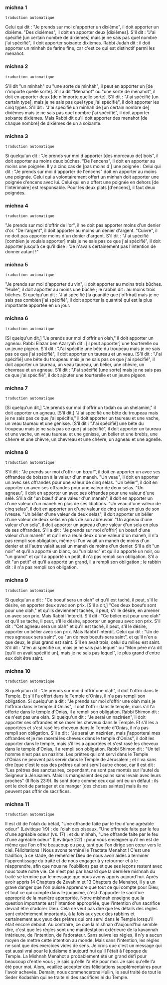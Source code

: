 
### michna 1

`traduction automatique`

Celui qui dit : "Je prends sur moi d'apporter un dixième", il doit apporter un dixième. "Des dixièmes", il doit en apporter deux [dixièmes]. S'il dit : "J'ai spécifié [un certain nombre de dixièmes] mais je ne sais pas quel nombre j'ai spécifié", il doit apporter soixante dixièmes. Rabbi Judah dit : il doit apporter un minhah de farine fine, car c'est ce qui est distinctif parmi les menahot.

### michna 2

`traduction automatique`

S'il dit "un minhah" ou "une sorte de minhah", il peut en apporter un [de n'importe quelle sorte]. S'il a dit "Menahot" ou "une sorte de menahot", il doit en apporter deux [de n'importe quelle sorte]. S'il dit : "J'ai spécifié [un certain type], mais je ne sais pas quel type j'ai spécifié", il doit apporter les cinq types. S'il dit : "J'ai spécifié un minhah de [un certain nombre de] dixièmes mais je ne sais pas quel nombre j'ai spécifié", il doit apporter soixante dixièmes. Mais Rabbi dit qu'il doit apporter des menahot [de chaque nombre] de dixièmes de un à soixante.

### michna 3

`traduction automatique`

Si quelqu'un dit : "Je prends sur moi d'apporter [des morceaux de] bois", il doit apporter au moins deux bûches. "De l'encens", il doit en apporter au moins une poignée. Il y a cinq cas de [pas moins d'] une poignée : Celui qui dit : "Je prends sur moi d'apporter de l'encens" doit en apporter au moins une poignée. Celui qui a volontairement offert un minhah doit apporter une poignée d'encens avec lui. Celui qui en a offert une poignée en dehors [de l'intérimaire] est responsable. Pour les deux plats [d'encens], il faut deux poignées.

### michna 4

`traduction automatique`

"Je prends sur moi d'offrir de l'or", il ne doit pas apporter moins d'un denier d'or. "De l'argent", il doit apporter au moins un denier d'argent. "Cuivre", il ne doit pas apporter moins d'un denier d'argent. S'il dit : "J'ai spécifié [combien je voulais apporter] mais je ne sais pas ce que j'ai spécifié", il doit apporter jusqu'à ce qu'il dise : "Je n'avais certainement pas l'intention de donner autant !"

### michna 5

`traduction automatique`

"Je prends sur moi d'apporter du vin", il doit apporter au moins trois bûches. "Huile", il doit apporter au moins une bûche ; le rabbin dit : au moins trois bûches. Si quelqu'un dit : "J'ai spécifié [la quantité que j'offrirai] mais je ne sais pas combien j'ai spécifié", il doit apporter la quantité qui est la plus importante apportée en un jour.

### michna 6

`traduction automatique`

[Si quelqu'un dit,] "Je prends sur moi d'offrir un olah," il doit apporter un agneau. Rabbi Elazar ben Azaryah dit : [il peut apporter] une tourterelle ou un jeune pigeon. S'il dit : "J'ai spécifié une bête du troupeau mais je ne sais pas ce que j'ai spécifié", il doit apporter un taureau et un veau. [S'il dit : "J'ai spécifié] une bête du troupeau mais je ne sais pas ce que j'ai spécifié", il doit apporter un taureau, un veau taureau, un bélier, une chèvre, un chevreau et un agneau. S'il dit : "J'ai spécifié [une sorte] mais je ne sais pas ce que j'ai spécifié", il doit ajouter une tourterelle et un jeune pigeon.

### michna 7

`traduction automatique`

[Si quelqu'un dit,] "Je prends sur moi d'offrir un todah ou un shelamim," il doit apporter un agneau. [S'il dit,] "J'ai spécifié une bête du troupeau mais je ne sais pas ce que j'ai spécifié," il doit apporter un taureau et une vache, un veau taureau et une génisse. [S'il dit : "J'ai spécifié] une bête du troupeau mais je ne sais pas ce que j'ai spécifié", il doit apporter un taureau et une vache, un veau taureau et une génisse, un bélier et une brebis, une chèvre et une chèvre, un chevreau et une chèvre, un agneau et une agnelle.

### michna 8

`traduction automatique`

S'il dit : "Je prends sur moi d'offrir un bœuf", il doit en apporter un avec ses offrandes de boisson à la valeur d'un maneh. "Un veau", il doit en apporter un avec ses offrandes pour une valeur de cinq selas. "Un bélier", il doit en apporter un avec ses offrandes pour une valeur de deux selas. "Un agneau", il doit en apporter un avec ses offrandes pour une valeur d'une sélé. S'il a dit "un bœuf d'une valeur d'un maneh", il doit en apporter un d'une valeur d'un maneh en plus de ses libations. "Un veau d'une valeur de cinq selas", il doit en apporter un d'une valeur de cinq selas en plus de son ivresse. "Un bélier d'une valeur de deux selas", il doit apporter un bélier d'une valeur de deux selas en plus de son abreuvoir. "Un agneau d'une valeur d'un sela", il doit apporter un agneau d'une valeur d'un sela en plus de ses offrandes. S'il a dit : "Je prends sur moi d'offrir] un boeuf d'une valeur d'un maneh" et qu'il en a réuni deux d'une valeur d'un maneh, il n'a pas rempli son obligation, même si l'un valait un maneh de moins d'un denier et si l'autre valait aussi un maneh de moins d'un denier. S'il a dit "un noir" et qu'il a apporté un blanc, ou "un blanc" et qu'il a apporté un noir, ou "un grand" et qu'il a apporté un petit, il n'a pas rempli son obligation. S'il a dit "un petit" et qu'il a apporté un grand, il a rempli son obligation ; le rabbin dit : il n'a pas rempli son obligation.

### michna 9

`traduction automatique`

Si quelqu'un a dit : "Ce boeuf sera un olah" et qu'il est taché, il peut, s'il le désire, en apporter deux avec son prix. [S'il a dit,] "Ces deux boeufs sont pour une olah," et qu'ils deviennent tachés, il peut, s'il le désire, en amener un avec son prix. Mais Rabbi l'interdit. S'il dit : "Ce bélier est pour une olah" et qu'il se tache, il peut, s'il le désire, apporter un agneau avec son prix. S'il dit : "Cet agneau sera un olah" et qu'il est taché, il peut, s'il le désire, apporter un bélier avec son prix. Mais Rabbi l'interdit. Celui qui dit : "Un de mes agneaux sera saint", ou "un de mes boeufs sera saint", et qu'il n'en a que deux, le plus grand est saint. S'il en avait trois, celui du milieu est saint. S'il dit : "J'en ai spécifié un, mais je ne sais pas lequel" ou "Mon père m'a dit [qu'il en avait spécifié un], mais je ne sais pas lequel", le plus grand d'entre eux doit être saint.

### michna 10

`traduction automatique`

Si quelqu'un dit : "Je prends sur moi d'offrir une olah", il doit l'offrir dans le Temple. Et s'il l'a offert dans le Temple d'Onias, il n'a pas rempli son obligation. Si quelqu'un a dit : "Je prends sur moi d'offrir une olah mais je l'offrirai dans le temple d'Onias", il doit l'offrir dans le temple, mais s'il l'a offerte dans le temple d'Onias, il a rempli son obligation. Rabbi Shimon dit : ce n'est pas une olah. Si quelqu'un dit : "Je serai un naziréen", il doit apporter ses offrandes et se raser les cheveux dans le Temple. Et s'il les a apportées et s'est rasé les cheveux dans le Temple d'Onias, il n'a pas rempli son obligation. S'il a dit : "Je serai un naziréen, mais j'apporterai mes offrandes et je me raserai les cheveux dans le temple d'Onias", il doit les apporter dans le temple, mais s'il les a apportées et s'est rasé les cheveux dans le temple d'Onias, il a rempli son obligation. Rabbi Shimon dit : "Un tel homme n'est pas un nazirite. Les prêtres qui ont servi dans le Temple d'Onias ne peuvent pas servir dans le Temple de Jérusalem ; et il va sans dire [que c'est le cas des prêtres qui ont servi] autre chose, car il est dit : "Les prêtres des sanctuaires, cependant, ne sont pas montés sur l'autel du Seigneur à Jérusalem. Mais ils mangeaient des pains sans levain avec leurs proches" (II Rois 23:9). Ils sont donc comme ceux qui ont eu un défaut : ils ont le droit de partager et de manger [des choses saintes] mais ils ne peuvent pas offrir de sacrifices.

### michna 11

`traduction automatique`

Il est dit de l'olah du bétail, "Une offrande faite par le feu d'une agréable odeur" (Lévitique 1:9) ; de l'olah des oiseaux, "Une offrande faite par le feu d'une agréable odeur (vs. 17) ; et du minhah, "Une offrande faite par le feu d'une agréable odeur" (Lévitique 2:2) : pour vous enseigner qu'il en est de même que l'on offre beaucoup ou peu, tant que l'on dirige son cœur vers le ciel. Félicitations ! Nous avons terminé le Tractate Menahot ! C'est une tradition, à ce stade, de remercier Dieu de nous avoir aidés à terminer l'apprentissage du traité et de nous engager à y retourner et à le réapprendre, afin que nous ne l'oubliions pas et que ses leçons restent avec nous toute notre vie. Ce n'est pas par hasard que la dernière mishnah du traité se termine par le message que nous avons appris aujourd'hui. Après avoir appris 14 Chapters de Zevahim et 13 Chapters de Menahot, il y a un grave danger que l'on puisse apprendre que tout ce qui compte pour Dieu, et tout ce qui compte dans le judaïsme, c'est d'apporter le sacrifice approprié de la manière appropriée. Notre mishnah enseigne que la question importante est l'intention appropriée, que l'intention d'un sacrifice devrait être d'adorer Dieu. Cela ne veut pas dire que les détails des règles sont extrêmement importants, à la fois aux yeux des rabbins et certainement aux yeux des prêtres qui ont servi dans le Temple lorsqu'il était encore debout. Au contraire, ce que la mishnah d'aujourd'hui semble dire, c'est que les règles sont une manifestation extérieure de la kavannah intérieure, de l'intention, de l'adorateur. Sans suivre les règles, il n'y a aucun moyen de mettre cette intention au monde. Mais sans l'intention, les règles ne sont que des exercices vides de sens. Je crois que c'est un message qui est aussi vrai pour le judaïsme d'aujourd'hui qu'il l'était à l'époque du Temple. La Mishnah Menahot a probablement été un grand défi pour beaucoup d'entre vous ; je sais qu'elle l'a été pour moi. Je sais qu'elle l'a été pour moi. Alors, veuillez accepter des félicitations supplémentaires pour l'avoir achevée. Demain, nous commencerons Hullin, le seul traité de tout le Seder Kodashim qui ne traite ni des sacrifices ni du Temple.
